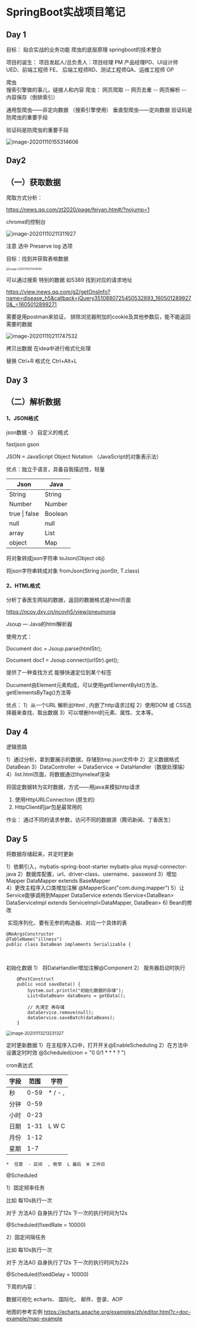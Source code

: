 # SpringBoot实战项目笔记



## Day 1

目标：
贴合实战的业务功能
爬虫的底层原理
springboot的技术整合



项目的诞生：
项目发起人/总负责人：项目经理 PM
产品经理PD、UI设计师 UED、前端工程师 FE、
后端工程师RD、测试工程师QA、运维工程师 OP



爬虫  
搜索引擎做的事儿，链接人和内容
爬虫： 网页爬取 -- 网页去重 -- 网页解析  -- 内容保存（倒排索引）



通用型爬虫——非定向数据 （搜索引擎使用）
垂直型爬虫——定向数据
验证码是防爬虫的重要手段


验证码是防爬虫的重要手段

![image-20201110155314606](images/image-20201110155314606.png)



## Day2 



## （一）获取数据

爬取方式分析：

https://news.qq.com/zt2020/page/feiyan.htm#/?nojump=1



chrome的控制台

![image-20201110211311927](images/image-20201110211311927.png)



注意  选中 Preserve log 选项



目标：找到并获取表格数据

<img src="images/image-20201110211438140.png" alt="image-20201110211438140" style="zoom: 50%;" />





可以通过搜索  特别的数据  如5389  找到对应的请求地址

https://view.inews.qq.com/g2/getOnsInfo?name=disease_h5&callback=jQuery3510880725450532893_1605012899270&_=1605012899271



需要是用postman来验证， 排除浏览器附加的cookie及其他参数后，能不能返回需要的数据

![image-20201110211747532](images/image-20201110211747532.png)



拷贝出数据   在idea中进行格式化处理

替换 Ctrl+R    格式化 Ctrl+Alt+L





## Day 3

## （二）解析数据

#### 1、JSON格式

json数据   -》   自定义的格式

fastjson    gson



JSON = JavaScript  Object Notation    （JavaScript的对象表示法）

优点：独立于语言，具备自我描述性，轻量

| Json          | Java    |
| ------------- | ------- |
| String        | String  |
| Number        | Number  |
| true \| false | Boolean |
| null          | null    |
| array         | List    |
| object        | Map     |



将对象转成json字符串  toJson(Object obj)

将json字符串转成对象  fromJson(String jsonStr, T.class)



#### 2、HTML格式



分析丁香医生网站的数据，返回的数据格式是html页面

https://ncov.dxy.cn/ncovh5/view/pneumonia



Jsoup  —  Java的html解析器

使用方式：

Document  doc = Jsoup.parse(htmlStr);

Document  doc1 = Jsoup.connect(urlStr).get();

提供了一种查找方式   能够快速定位到某个标签



Ducument由Element元素构成，可以使用getElementById()方法、getElementsByTag()方法等



优点：
1）从一个URL 解析出Html , 内嵌了http请求过程
2）使用DOM 或 CSS选择器来查找、取出数据
3）可以增删html的元素、属性、文本等。





## Day 4

逻辑思路

1）通过分析，拿到要展示的数据，存储到tmp.json文件中
2）定义数据格式 DataBean
3）DataController ->  DataService ->  DataHandler（数据处理端）
4）list.html页面，将数据通过thymeleaf渲染



将固定数据转为实时数据，方式——用java来模拟http请求

1) 使用HttpURLConnection (原生的)    
2) HttpClient的jar包是最常用的



作业： 通过不同的请求参数，访问不同的数据源（腾讯新闻、丁香医生）



## Day 5

将数据存储起来，并定时更新

1）依赖引入，mybatis-spring-boot-starter   mybatis-plus  mysql-connector-java
2）数据库配置，url、driver-class、username、password
3）增加Mapper    DataMapper extends BaseMapper   
4）更改主程序入口类增加注解   @MapperScan("com.duing.mapper")
5）让Service能够调用到Mapper
              DataService  extends IService\<DataBean>
              DataServiceImpl extends ServiceImpl<DataMapper, DataBean>
6)   Bean的修改

​              实现序列化、要有无参的构造器、对应一个具体的表   

```
@NoArgsConstructor
@TableName("illness")
public class DataBean implements Serializable {
```

​      

初始化数据
1） 将DataHandler增加注解@Component
2） 服务器启动时执行

```
    @PostConstruct
    public void saveData() {
        System.out.println("初始化数据的存储");
        List<DataBean> dataBeans = getData();

        // 先清空 再存储
        dataService.remove(null);
        dataService.saveBatch(dataBeans);
    }

```



<img src="images/image-20201113213231327.png" alt="image-20201113213231327" style="zoom: 80%;" />



定时更新数据
1）在主程序入口中，打开开关@EnableScheduling
2）在方法中设置定时时效  @Scheduled(cron = "0 0/1 * * * ? ")



cron表达式

| 字段 | 范围 | 字符    |
| ---- | ---- | ------- |
| 秒   | 0-59 | * / - , |
| 分钟 | 0-59 |         |
| 小时 | 0-23 |         |
| 日期 | 1-31 | L W C   |
| 月份 | 1-12 |         |
| 星期 | 1-7  |         |

```
*  任意  - 区间  , 枚举  L 最后  W 工作日
```



 @Scheduled

1）固定频率任务

比如  每10s执行一次

对于 方法A()   自身执行了12s   下一次的执行时间为12s

 @Scheduled(fixedRate = 10000)

2）固定间隔任务

比如 每10s执行一次

对于 方法A()  自身执行了12s   下一次的执行时间为22s

 @Scheduled(fixedDelay = 10000)





下周的内容：

数据可视化 echarts、 国际化、 邮件、登录、AOP


地图的参考实例
https://echarts.apache.org/examples/zh/editor.html?c=doc-example/map-example